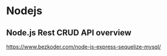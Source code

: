 # Nodejs
## Node.js Rest CRUD API overview
https://www.bezkoder.com/node-js-express-sequelize-mysql/
